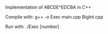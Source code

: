 Implementation of ABCDE^EDCBA in C++

Compile with:
    g++ -o Exec main.cpp BigInt.cpp
    
Run with:
    ./Exec [number]
